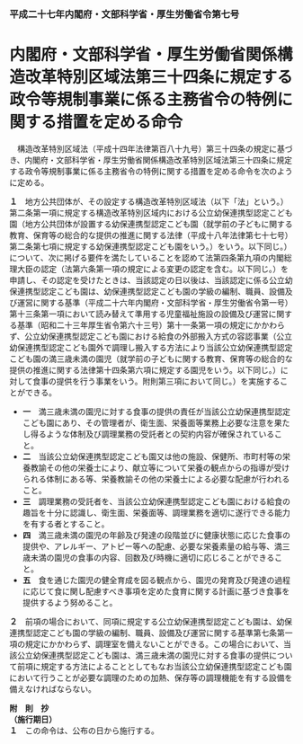 ### 平成二十七年内閣府・文部科学省・厚生労働省令第七号  
# 内閣府・文部科学省・厚生労働省関係構造改革特別区域法第三十四条に規定する政令等規制事業に係る主務省令の特例に関する措置を定める命令  
　構造改革特別区域法（平成十四年法律第百八十九号）第三十四条の規定に基づき、内閣府・文部科学省・厚生労働省関係構造改革特別区域法第三十四条に規定する政令等規制事業に係る主務省令の特例に関する措置を定める命令を次のように定める。  
  
**１**　地方公共団体が、その設定する構造改革特別区域法（以下「法」という。）第二条第一項に規定する構造改革特別区域内における公立幼保連携型認定こども園（地方公共団体が設置する幼保連携型認定こども園（就学前の子どもに関する教育、保育等の総合的な提供の推進に関する法律（平成十八年法律第七十七号）第二条第七項に規定する幼保連携型認定こども園をいう。）をいう。以下同じ。）について、次に掲げる要件を満たしていることを認めて法第四条第九項の内閣総理大臣の認定（法第六条第一項の規定による変更の認定を含む。以下同じ。）を申請し、その認定を受けたときは、当該認定の日以後は、当該認定に係る公立幼保連携型認定こども園は、幼保連携型認定こども園の学級の編制、職員、設備及び運営に関する基準（平成二十六年内閣府・文部科学省・厚生労働省令第一号）第十三条第一項において読み替えて準用する児童福祉施設の設備及び運営に関する基準（昭和二十三年厚生省令第六十三号）第十一条第一項の規定にかかわらず、公立幼保連携型認定こども園における給食の外部搬入方式の容認事業（公立幼保連携型認定こども園外で調理し搬入する方法により当該公立幼保連携型認定こども園の満三歳未満の園児（就学前の子どもに関する教育、保育等の総合的な提供の推進に関する法律第十四条第六項に規定する園児をいう。以下同じ。）に対して食事の提供を行う事業をいう。附則第三項において同じ。）を実施することができる。  
* **一**　満三歳未満の園児に対する食事の提供の責任が当該公立幼保連携型認定こども園にあり、その管理者が、衛生面、栄養面等業務上必要な注意を果たし得るような体制及び調理業務の受託者との契約内容が確保されていること。  
* **二**　当該公立幼保連携型認定こども園又は他の施設、保健所、市町村等の栄養教諭その他の栄養士により、献立等について栄養の観点からの指導が受けられる体制にある等、栄養教諭その他の栄養士による必要な配慮が行われること。  
* **三**　調理業務の受託者を、当該公立幼保連携型認定こども園における給食の趣旨を十分に認識し、衛生面、栄養面等、調理業務を適切に遂行できる能力を有する者とすること。  
* **四**　満三歳未満の園児の年齢及び発達の段階並びに健康状態に応じた食事の提供や、アレルギー、アトピー等への配慮、必要な栄養素量の給与等、満三歳未満の園児の食事の内容、回数及び時機に適切に応じることができること。  
* **五**　食を通じた園児の健全育成を図る観点から、園児の発育及び発達の過程に応じて食に関し配慮すべき事項を定めた食育に関する計画に基づき食事を提供するよう努めること。  
  
**２**　前項の場合において、同項に規定する公立幼保連携型認定こども園は、幼保連携型認定こども園の学級の編制、職員、設備及び運営に関する基準第七条第一項の規定にかかわらず、調理室を備えないことができる。この場合において、当該公立幼保連携型認定こども園は、満三歳未満の園児に対する食事の提供について前項に規定する方法によることとしてもなお当該公立幼保連携型認定こども園において行うことが必要な調理のための加熱、保存等の調理機能を有する設備を備えなければならない。  
  
**附　則　抄**  
**（施行期日）**  
**１**　この命令は、公布の日から施行する。  
  
